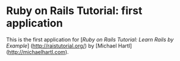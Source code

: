 # Ruby on Rails Tutorial: first application

This is the first application for
[*Ruby on Rails Tutorial: Learn Rails by Example*] (http://raistutorial.org/)
by [Michael Hartl] (http://michaelhartl.com).